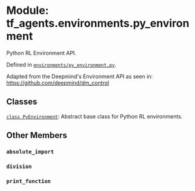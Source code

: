 <div itemscope itemtype="http://developers.google.com/ReferenceObject">
<meta itemprop="name" content="tf_agents.environments.py_environment" />
<meta itemprop="path" content="Stable" />
<meta itemprop="property" content="absolute_import"/>
<meta itemprop="property" content="division"/>
<meta itemprop="property" content="print_function"/>
</div>

# Module: tf_agents.environments.py_environment

Python RL Environment API.



Defined in [`environments/py_environment.py`](https://github.com/tensorflow/agents/tree/master/tf_agents/environments/py_environment.py).

<!-- Placeholder for "Used in" -->

Adapted from the Deepmind's Environment API as seen in:
  https://github.com/deepmind/dm_control

## Classes

[`class PyEnvironment`](../../tf_agents/environments/py_environment/PyEnvironment.md): Abstract base class for Python RL environments.

## Other Members

<h3 id="absolute_import"><code>absolute_import</code></h3>

<h3 id="division"><code>division</code></h3>

<h3 id="print_function"><code>print_function</code></h3>

